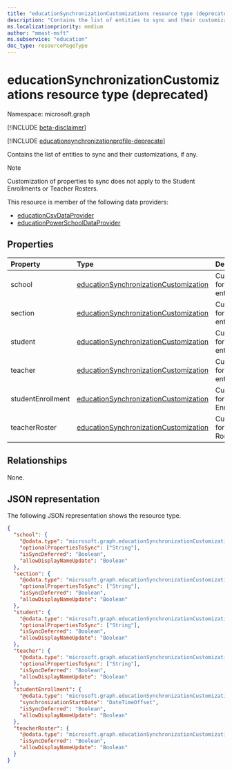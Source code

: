 ```yaml
---
title: "educationSynchronizationCustomizations resource type (deprecated)"
description: "Contains the list of entities to sync and their customizations, if any."
ms.localizationpriority: medium
author: "mmast-msft"
ms.subservice: "education"
doc_type: resourcePageType
---
```


# educationSynchronizationCustomizations resource type (deprecated)

Namespace: microsoft.graph

[!INCLUDE [beta-disclaimer](../../includes/beta-disclaimer.md)]

[!INCLUDE [educationsynchronizationprofile-deprecate](../includes/education-deprecate-educationsynchronizationprofile.md)]

Contains the list of entities to sync and their customizations, if any.

> [!NOTE]
> Customization of properties to sync does not apply to the Student Enrollments or  Teacher Rosters.

This resource is member of the following data providers:

- [educationCsvDataProvider](educationcsvdataprovider.md)
- [educationPowerSchoolDataProvider](educationpowerschooldataprovider.md)

## Properties

| Property          | Type                                    | Description                             |
| :---------------- | :-------------------------------------- | :-------------------------------------- |
| school            | [educationSynchronizationCustomization] | Customizations for School entities.     |
| section           | [educationSynchronizationCustomization] | Customizations for Section entities.    |
| student           | [educationSynchronizationCustomization] | Customizations for Student entities.    |
| teacher           | [educationSynchronizationCustomization] | Customizations for Teacher entities.    |
| studentEnrollment | [educationSynchronizationCustomization] | Customizations for Student Enrollments. |
| teacherRoster     | [educationSynchronizationCustomization] | Customizations for Teacher Rosters.     |

[educationsynchronizationcustomization]: educationsynchronizationcustomization.md

## Relationships

None.

## JSON representation

The following JSON representation shows the resource type.

<!-- {
  "blockType": "resource",
  "optionalProperties": [

  ],
  "@odata.type": "microsoft.graph.educationSynchronizationCustomizations"
}-->

```json
{
  "school": {
    "@odata.type": "microsoft.graph.educationSynchronizationCustomization",
    "optionalPropertiesToSync": ["String"],
    "isSyncDeferred": "Boolean",
    "allowDisplayNameUpdate": "Boolean"
  },
  "section": {
    "@odata.type": "microsoft.graph.educationSynchronizationCustomization",
    "optionalPropertiesToSync": ["String"],
    "isSyncDeferred": "Boolean",
    "allowDisplayNameUpdate": "Boolean"
  },
  "student": {
    "@odata.type": "microsoft.graph.educationSynchronizationCustomization",
    "optionalPropertiesToSync": ["String"],
    "isSyncDeferred": "Boolean",
    "allowDisplayNameUpdate": "Boolean"
  },
  "teacher": {
    "@odata.type": "microsoft.graph.educationSynchronizationCustomization",
    "optionalPropertiesToSync": ["String"],
    "isSyncDeferred": "Boolean",
    "allowDisplayNameUpdate": "Boolean"
  },
  "studentEnrollment": {
    "@odata.type": "microsoft.graph.educationSynchronizationCustomization",
    "synchronizationStartDate": "DateTimeOffset",
    "isSyncDeferred": "Boolean",
    "allowDisplayNameUpdate": "Boolean"
  },
  "teacherRoster": {
    "@odata.type": "microsoft.graph.educationSynchronizationCustomization",
    "isSyncDeferred": "Boolean",
    "allowDisplayNameUpdate": "Boolean"
  }
}
```


